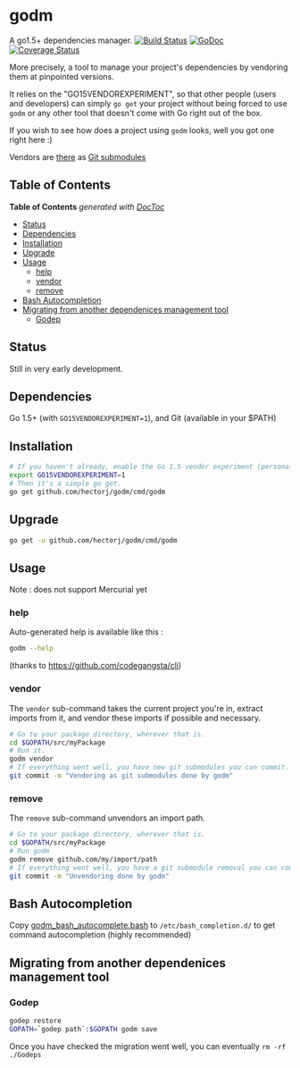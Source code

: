 # godm
A go1.5+ dependencies manager. [![Build Status](https://travis-ci.org/hectorj/godm.svg?branch=master)](https://travis-ci.org/hectorj/godm) [![GoDoc](https://godoc.org/github.com/hectorj/godm?status.svg)](https://godoc.org/github.com/hectorj/godm/) [![Coverage Status](https://coveralls.io/repos/hectorj/godm/badge.svg?branch=master)](https://coveralls.io/r/hectorj/godm?branch=master)

More precisely, a tool to manage your project's dependencies by vendoring them at pinpointed versions.

It relies on the "GO15VENDOREXPERIMENT", so that other people (users and developers) can simply `go get` your project
 without being forced to use `godm` or any other tool that doesn't come with Go right out of the box.
 
If you wish to see how does a project using `godm` looks, well you got one right here :)

Vendors are [there](vendor) as [Git submodules](.gitmodules)

## Table of Contents

<!-- START doctoc generated TOC please keep comment here to allow auto update -->
<!-- DON'T EDIT THIS SECTION, INSTEAD RE-RUN doctoc TO UPDATE -->
**Table of Contents**  *generated with [DocToc](https://github.com/thlorenz/doctoc)*

- [Status](#status)
- [Dependencies](#dependencies)
- [Installation](#installation)
- [Upgrade](#upgrade)
- [Usage](#usage)
  - [help](#help)
  - [vendor](#vendor)
  - [remove](#remove)
- [Bash Autocompletion](#bash-autocompletion)
- [Migrating from another dependenices management tool](#migrating-from-another-dependenices-management-tool)
  - [Godep](#godep)

<!-- END doctoc generated TOC please keep comment here to allow auto update -->

## Status

Still in very early development.

## Dependencies

Go 1.5+ (with `GO15VENDOREXPERIMENT=1`), and Git (available in your $PATH)

## Installation

```bash
# If you haven't already, enable the Go 1.5 vendor experiment (personally that line is in my ~/.bashrc).
export GO15VENDOREXPERIMENT=1
# Then it's a simple go get.
go get github.com/hectorj/godm/cmd/godm
```

## Upgrade

```bash
go get -u github.com/hectorj/godm/cmd/godm
```

## Usage

Note : does not support Mercurial yet

### help

Auto-generated help is available like this :

```bash
godm --help
```

(thanks to https://github.com/codegangsta/cli)

### vendor

The `vendor` sub-command takes the current project you're in, extract imports from it, and vendor these imports if possible and necessary.

```bash
# Go to your package directory, wherever that is.
cd $GOPATH/src/myPackage
# Run it.
godm vendor
# If everything went well, you have new git submodules you can commit.
git commit -m "Vendoring as git submodules done by godm"
```

### remove

The `remove` sub-command unvendors an import path.
```bash
# Go to your package directory, wherever that is.
cd $GOPATH/src/myPackage
# Run godm
godm remove github.com/my/import/path
# If everything went well, you have a git submodule removal you can commit.
git commit -m "Unvendoring done by godm"
```

## Bash Autocompletion

Copy [godm_bash_autocomplete.bash](godm_bash_autocomplete.bash) to `/etc/bash_completion.d/` to get command autocompletion (highly recommended)

## Migrating from another dependenices management tool

### Godep

```bash
godep restore
GOPATH=`godep path`:$GOPATH godm save
```

Once you have checked the migration went well, you can eventually `rm -rf ./Godeps`
